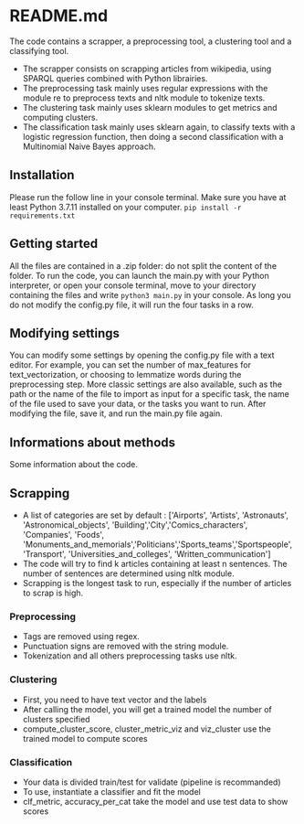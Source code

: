 # README.md

The code contains a scrapper, a preprocessing tool, a clustering tool and a classifying tool. 
 - The scrapper consists on scrapping articles from wikipedia, using SPARQL queries combined with Python librairies. 
 - The preprocessing task mainly uses regular expressions with the module re to preprocess texts and nltk module to tokenize texts.
 - The clustering task mainly uses sklearn modules to get metrics and computing clusters. 
 - The classification task mainly uses sklearn again, to classify texts with a logistic regression function, then doing a second classification with a Multinomial Naive Bayes approach.


## Installation
Please run the follow line in your console terminal. 
Make sure you have at least Python 3.7.11 installed on your computer. 
```pip install -r requirements.txt```

## Getting started

All the files are contained in a .zip folder: do not split the content of the folder.
To run the code, you can launch the main.py with your Python interpreter, or open your console terminal, move to your directory containing the files and write ```python3 main.py``` in your console.
As long you do not modify the config.py file, it will run the four tasks in a row. 

## Modifying settings

You can modify some settings by opening the config.py file with a text editor. For example, you can set the number of max_features for text_vectorization, or choosing to lemmatize words during the preprocessing step. More classic settings are also available, such as the path or the name of the file to import as input for a specific task, the name of the file used to save your data, or the tasks you want to run. 
After modifying the file, save it, and run the main.py file again. 

## Informations about methods

Some information about the code.

## Scrapping
- A list of categories are set by default :  ['Airports', 'Artists', 'Astronauts', 'Astronomical_objects', 'Building','City','Comics_characters', 'Companies',
             'Foods', 'Monuments_and_memorials','Politicians','Sports_teams','Sportspeople', 'Transport', 
              'Universities_and_colleges', 'Written_communication'] 
- The code will try to find k articles containing at least n sentences. The number of sentences are determined using nltk module. 
- Scrapping is the longest task to run, especially if the number of articles to scrap is high. 

### Preprocessing 
- Tags are removed using regex. 
- Punctuation signs are removed with the string module. 
- Tokenization and all others preprocessing tasks use nltk.

### Clustering
- First, you need to have text vector and the labels
- After calling the model, you will get a trained model the number of clusters specified
- compute_cluster_score, cluster_metric_viz and viz_cluster use the trained model to compute scores

### Classification
- Your data is divided train/test for validate (pipeline is recommanded)
- To use, instantiate a classifier and fit the model
- clf_metric, accuracy_per_cat take the model and use test data to show scores